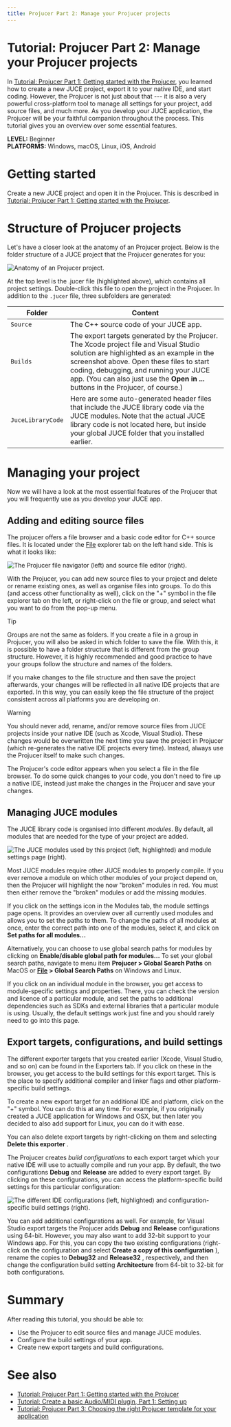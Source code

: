 ```yaml
---
title: Projucer Part 2: Manage your Projucer projects
---
```

# Tutorial: Projucer Part 2: Manage your Projucer projects

In [Tutorial: Projucer Part 1: Getting started with the Projucer](/tutorials/tutorial_new_projucer_project/), you learned how to create a new JUCE project, export it to your native IDE, and start coding. However, the Projucer is not just about that --- it is also a very powerful cross-platform tool to manage all settings for your project, add source files, and much more. As you develop your JUCE application, the Projucer will be your faithful companion throughout the process. This tutorial gives you an overview over some essential features.

**LEVEL:** Beginner<br/>
**PLATFORMS:** Windows, macOS, Linux, iOS, Android

# Getting started

Create a new JUCE project and open it in the Projucer. This is described in [Tutorial: Projucer Part 1: Getting started with the Projucer](/tutorials/tutorial_new_projucer_project/).

# Structure of Projucer projects

Let's have a closer look at the anatomy of an Projucer project. Below is the folder structure of a JUCE project that the Projucer generates for you:

![](/_images/tutorial_manage_projucer_project_screenshot1.png "Anatomy of an Projucer project.")

At the top level is the .jucer file (highlighted above), which contains all project settings. Double-click this file to open the project in the Projucer. In addition to the `.jucer` file, three subfolders are generated:

| Folder | Content |
|--------|--------|
| `Source` | The C++ source code of your JUCE app. |
|`Builds` | The export targets generated by the Projucer. The Xcode project file and Visual Studio solution are highlighted as an example in the screenshot above. Open these files to start coding, debugging, and running your JUCE app. (You can also just use the **Open in ...** buttons in the Projucer, of course.) |
|`JuceLibraryCode` | Here are some auto-generated header files that include the JUCE library code via the JUCE modules. Note that the actual JUCE library code is not located here, but inside your global JUCE folder that you installed earlier. |

# Managing your project

Now we will have a look at the most essential features of the Projucer that you will frequently use as you develop your JUCE app.

## Adding and editing source files

The projucer offers a file browser and a basic code editor for C++ source files. It is located under the [File](https://docs.juce.com/master/classFile.html "Represents a local file or directory.") explorer tab on the left hand side. This is what it looks like:

![](/_images/tutorial_manage_projucer_project_screenshot3.png "The Projucer file navigator (left) and source file editor (right).")

With the Projucer, you can add new source files to your project and delete or rename existing ones, as well as organise files into groups. To do this (and access other functionality as well), click on the \"+\" symbol in the file explorer tab on the left, or right-click on the file or group, and select what you want to do from the pop-up menu.

> [!TIP]
>Groups are not the same as folders. If you create a file in a group in Projucer, you will also be asked in which folder to save the file. With this, it is possible to have a folder structure that is different from the group structure. However, it is highly recommended and good practice to have your groups follow the structure and names of the folders.

If you make changes to the file structure and then save the project afterwards, your changes will be reflected in all native IDE projects that are exported. In this way, you can easily keep the file structure of the project consistent across all platforms you are developing on.

> [!WARNING]
> You should never add, rename, and/or remove source files from JUCE projects inside your native IDE (such as Xcode, Visual Studio). These changes would be overwritten the next time you save the project in Projucer (which re-generates the native IDE projects every time). Instead, always use the Projucer itself to make such changes.

The Projucer's code editor appears when you select a file in the file browser. To do some quick changes to your code, you don\'t need to fire up a native IDE, instead just make the changes in the Projucer and save your changes.

## Managing JUCE modules

The JUCE library code is organised into different _modules_. By default, all modules that are needed for the type of your project are added.

![](/_images/tutorial_manage_projucer_project_screenshot4.png "The JUCE modules used by this project (left, highlighted) and module settings page (right).")

Most JUCE modules require other JUCE modules to properly compile. If you ever remove a module on which other modules of your project depend on, then the Projucer will highlight the now \"broken\" modules in red. You must then either remove the \"broken\" modules or add the missing modules.

If you click on the settings icon in the Modules tab, the module settings page opens. It provides an overview over all currently used modules and allows you to set the paths to them. To change the paths of all modules at once, enter the correct path into one of the modules, select it, and click on **Set paths for all modules...**

Alternatively, you can choose to use global search paths for modules by clicking on **Enable/disable global path for modules...** To set your global search paths, navigate to menu item **Projucer \> Global Search Paths** on MacOS or **[File](https://docs.juce.com/master/classFile.html "Represents a local file or directory.") \> Global Search Paths** on Windows and Linux.

If you click on an individual module in the browser, you get access to module-specific settings and properties. There, you can check the version and licence of a particular module, and set the paths to additional dependencies such as SDKs and external libraries that a particular module is using. Usually, the default settings work just fine and you should rarely need to go into this page.

## Export targets, configurations, and build settings

The different exporter targets that you created earlier (Xcode, Visual Studio, and so on) can be found in the Exporters tab. If you click on these in the browser, you get access to the build settings for this export target. This is the place to specify additional compiler and linker flags and other platform-specific build settings.

To create a new export target for an additional IDE and platform, click on the \"+\" symbol. You can do this at any time. For example, if you originally created a JUCE application for Windows and OSX, but then later you decided to also add support for Linux, you can do it with ease.

You can also delete export targets by right-clicking on them and selecting **Delete this exporter** .

The Projucer creates _build configurations_ to each export target which your native IDE will use to actually compile and run your app. By default, the two configurations **Debug** and **Release** are added to every export target. By clicking on these configurations, you can access the platform-specific build settings for this particular configuration:

![](/_images/tutorial_manage_projucer_project_screenshot5.png "The different IDE configurations (left, highlighted) and configuration-specific build settings (right).")

You can add additional configurations as well. For example, for Visual Studio export targets the Projucer adds **Debug** and **Release** configurations using 64-bit. However, you may also want to add 32-bit support to your Windows app. For this, you can copy the two existing configurations (right-click on the configuration and select **Create a copy of this configuration** ), rename the copies to **Debug32** and **Release32** , respectively, and then change the configuration build setting **Architecture** from 64-bit to 32-bit for both configurations.

# Summary

After reading this tutorial, you should be able to:

- Use the Projucer to edit source files and manage JUCE modules.
- Configure the build settings of your app.
- Create new export targets and build configurations.

# See also

- [Tutorial: Projucer Part 1: Getting started with the Projucer](/tutorials/tutorial_new_projucer_project/)
- [Tutorial: Create a basic Audio/MIDI plugin, Part 1: Setting up](/tutorials/tutorial_create_projucer_basic_plugin/)
- [Tutorial: Projucer Part 3: Choosing the right Projucer template for your application](/tutorials/tutorial_choosing_projucer_template/)
